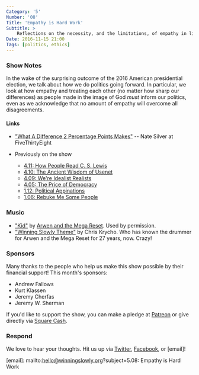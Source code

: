 ```yaml
---
Category: '5'
Number: '08'
Title: 'Empathy is Hard Work'
Subtitle: >
    Reflections on the necessity, and the limitations, of empathy in light of the 2016 American election cycle
Date: 2016-11-15 21:00
Tags: [politics, ethics]
---
```


### Show Notes

In the wake of the surprising outcome of the 2016 American presidential election, we talk about how we do politics going forward. In particular, we look at how empathy and treating each other (no matter how sharp our differences) as people made in the image of God *must* inform our politics, even as we acknowledge that no amount of empathy will overcome all disagreements.

#### Links

- ["What A Difference 2 Percentage Points Makes"](http://fivethirtyeight.com/features/what-a-difference-2-percentage-points-makes/) -- Nate Silver at FiveThirtyEight

- Previously on the show
    - [4.11: How People Read C. S. Lewis][4.11]
    - [4.10: The Ancient Wisdom of Usenet][4.10]
    - [4.09: We're Idealist Realists][4.09]
    - [4.05: The Price of Democracy][4.05]
    - [1.12: Political Appinations][1.12]
    - [1.06: Rebuke Me Some People][1.06]

[4.11]: http://www.winningslowly.org/4.11/
[4.10]: http://www.winningslowly.org/4.10/
[4.09]: http://www.winningslowly.org/4.09/
[4.05]: http://www.winningslowly.org/4.05/
[1.12]: http://www.winningslowly.org/1.12/
[1.06]: http://www.winningslowly.org/1.06/

### Music

- ["Kid"](https://megareset.bandcamp.com/track/kid-single) by [Arwen and the Mega Reset](https://megareset.bandcamp.com). Used by permission.
- ["Winning Slowly Theme"](https://soundcloud.com/chriskrycho/winning-slowly) by Chris Krycho. Who has known the drummer for Arwen and the Mega Reset for 27 years, now. Crazy!


### Sponsors

Many thanks to the people who help us make this show possible by their financial support! This month's sponsors:

- Andrew Fallows
- Kurt Klassen
- Jeremy Cherfas
- Jeremy W. Sherman

If you'd like to support the show, you can make a pledge at [Patreon] or give
directly via [Square Cash].

[Patreon]: https://www.patreon.com/winningslowly
[Square Cash]: https://cash.me/$winningslowly


### Respond

We love to hear your thoughts. Hit us up via [Twitter], [Facebook], or [email]!

[Twitter]: //www.twitter.com/winningslowly
[Facebook]: //www.facebook.com/winningslowlypodcast
[email]: mailto:hello@winningslowly.org?subject=5.08: Empathy is Hard Work
